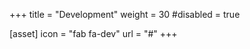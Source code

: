 +++
title = "Development"
weight = 30
#disabled = true

[asset]
  icon = "fab fa-dev"
  url = "#"
+++
